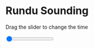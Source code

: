 <h1>Rundu Sounding</h1>
<p>Drag the slider to change the time</p>

<div class="slidecontainer">
<input oninput='setImage(this)' class="slider" type="range" min="0" max="9" value="0" step="1" />
<img id='img'/>
</div>

<script>
var img = document.getElementById('img');
var img_array = ['/assets/images/skwt/skd_rundu_wrfout_d01_2020-06-18_12:00:00.png',
'/assets/images/skwt/skd_rundu_wrfout_d01_2020-06-18_18:00:00.png',
'/assets/images/skwt/skd_rundu_wrfout_d01_2020-06-19_00:00:00.png',
'/assets/images/skwt/skd_rundu_wrfout_d01_2020-06-19_06:00:00.png',
'/assets/images/skwt/skd_rundu_wrfout_d01_2020-06-19_12:00:00.png',
'/assets/images/skwt/skd_rundu_wrfout_d01_2020-06-19_18:00:00.png',
'/assets/images/skwt/skd_rundu_wrfout_d01_2020-06-20_00:00:00.png',
'/assets/images/skwt/skd_rundu_wrfout_d01_2020-06-20_06:00:00.png',
'/assets/images/skwt/skd_rundu_wrfout_d01_2020-06-20_12:00:00.png',];
function setImage(obj)
{
        var value = obj.value;
        img.src = img_array[value];

}
</script>
